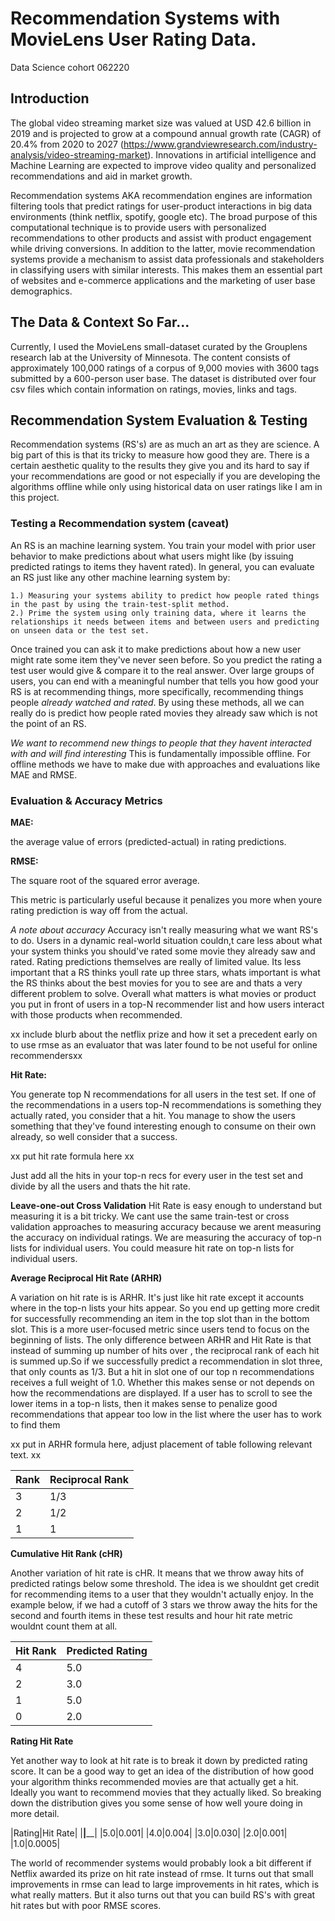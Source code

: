 # Recommendation Systems with MovieLens User Rating Data.


Data Science cohort 062220

## Introduction

The global video streaming market size was valued at USD 42.6 billion in 2019 and is projected to grow at a compound annual growth rate (CAGR) of 20.4% from 2020 to 2027 (https://www.grandviewresearch.com/industry-analysis/video-streaming-market).
Innovations in artificial intelligence and Machine Learning are expected to improve video quality and personalized recommendations and aid in market growth.

Recommendation systems AKA recommendation engines are information filtering tools that predict ratings for user-product interactions in big data environments (think netflix, spotify, google etc). The broad purpose of this computational technique is to provide users with personalized recommendations to other products and assist with product engagement while driving conversions. In addition to the latter, movie recommendation systems provide a mechanism to assist data professionals and stakeholders in classifying users with similar interests. This makes them an essential part of websites and e-commerce applications and the marketing of user base demographics. 


## The Data & Context So Far...

Currently, I used the MovieLens small-dataset curated by the Grouplens research lab at the University of Minnesota. The content consists of approximately 100,000 ratings of a corpus of 9,000 movies with 3600 tags submitted by a 600-person user base. The dataset is distributed over four csv files which contain information on ratings, movies, links and tags.


## Recommendation System Evaluation & Testing

Recommendation systems (RS's) are as much an art as they are science. A big part of this is that its tricky to measure how good they are. There is a certain aesthetic quality to the results they give you and its hard to say if your recommendations are good or not especially if you are developing the algorithms offline while only using historical data on user ratings like I am in this project.

### Testing a Recommendation system (caveat)

An RS is an machine learning system. You train your model with prior user behavior to make predictions about what users might like (by issuing predicted ratings to items they havent rated). In general, you can evaluate an RS just like any other machine learning system by:

	1.) Measuring your systems ability to predict how people rated things in the past by using the train-test-split method.
	2.) Prime the system using only training data, where it learns the relationships it needs between items and between users and predicting on unseen data or the test set.

Once trained you can ask it to make predictions about how a new user might rate some item they've never seen before. So you predict the rating a test user would give & compare it to the real answer. Over large groups of users, you can end with a meaningful number that tells you how good your RS is at recommending things, more specifically, recommending things people *already watched and rated*. By using these methods, all we can really do is predict how people rated movies they already saw which is not the point of an RS. 

*We want to recommend new things to people that they havent interacted with and will find interesting* This is fundamentally impossible offline. For offline methods we have to make due with approaches and evaluations like MAE and RMSE.


### Evaluation & Accuracy Metrics

**MAE:**

the average value of errors (predicted-actual) in rating predictions.

**RMSE:**

The square root of the squared error average.

This metric is particularly useful because it penalizes you more when youre rating prediction is way off from the actual.

*A note about accuracy*
Accuracy isn't really measuring what we want RS's to do. Users in a dynamic real-world situation couldn,t care less about what your system thinks you should've rated some movie they already saw and rated. Rating predictions themselves are really of limited value. Its less important that a RS thinks youll rate up three stars, whats important is what the RS thinks about the best movies for you to see are and thats a very different problem to solve. Overall what matters is what movies or product you put in front of users in a top-N recommender list and how users interact with those products when recommended.

xx include blurb about the netflix prize and how it set a precedent early on to use rmse as an evaluator that was later found to be not useful for online recommendersxx

**Hit Rate:**

You generate top N recommendations for all users in the test set. If one of the recommendations in a users top-N recommendations is something they actually rated, you consider that a hit. You manage to show the users something that they've found interesting enough to consume on their own already, so well consider that a success. 

xx put hit rate formula here xx

Just add all the hits in your top-n recs for every user in the test set and divide by all the users and thats the hit rate.

**Leave-one-out Cross Validation**
Hit Rate is easy enough to understand but measuring it is a bit tricky. We cant use the same train-test or cross validation approaches to measuring accuracy because we arent measuring the accuracy on individual ratings. We are measuring the accuracy of top-n lists for individual users. You could measure hit rate on top-n lists for individual users.

**Average Reciprocal Hit Rate (ARHR)**

A variation on hit rate is is ARHR. It's just like hit rate except it accounts where in the top-n lists your hits appear. So you end up getting more credit for successfully recommending an item in the top slot than in the bottom slot. This is a more user-focused metric since users tend to focus on the beginning of lists. The only difference between ARHR and Hit Rate is that instead of summing up number of hits over , the reciprocal rank of each hit is summed up.So if we successfully predict a recommendation in slot three, that only counts as 1/3. But a hit in slot one of our top n recommendations receives a full weight of 1.0. Whether this makes sense or not depends on how the recommendations are displayed. If a user has to scroll to see the lower items in a top-n lists, then it makes sense to penalize good recommendations that appear too low in the list where the user has to work to find them

xx put in ARHR formula here, adjust placement of table following relevant text. xx

|Rank|Reciprocal Rank|
|----|---------------|
|3|1/3|
|2|1/2|
|1|1|

**Cumulative Hit Rank (cHR)**

Another variation of hit rate is cHR. It means that we throw away hits of predicted ratings below some threshold. The idea is we shouldnt get credit for recommending items to a user that they wouldn't actually enjoy. In the example below, if we had a cutoff of 3 stars we throw away the hits for the second and fourth items in these test results and hour hit rate metric wouldnt count them at all.

|Hit Rank|Predicted Rating|
|--------|----------------|
|4|5.0|
|2|3.0|
|1|5.0|
|0|2.0|

**Rating Hit Rate**

Yet another way to look at hit rate is to break it down by predicted rating score. It can be a good way to get an idea of the distribution of how good your algorithm thinks recommended movies are that actually get a hit. Ideally you want to recommend movies that they actually liked. So breaking down the distribution gives you some sense of how well youre doing in more detail.

|Rating|Hit Rate|
|______|________|
|5.0|0.001|
|4.0|0.004|
|3.0|0.030|
|2.0|0.001|
|1.0|0.0005|

The world of recommender systems would probably look a bit different if Netflix awarded its prize on hit rate instead of rmse. It turns out that small improvements in rmse can lead to large improvements in hit rates, which is what really matters. But it also turns out that you can build RS's with great hit rates but with poor RMSE scores.